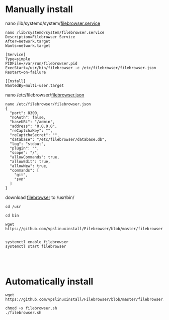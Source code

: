 # Manually install  

nano /lib/systemd/system/[filebrowser.service](https://github.com/vpslinuxinstall/Filebrowser/blob/master/filebrowser.service)  
```
nano /lib/systemd/system/filebrowser.service
Description=Filebrowser Service  
After=network.target  
Wants=network.target  

[Service]  
Type=simple  
PIDFile=/var/run/filebrowser.pid  
ExecStart=/usr/bin/filebrowser -c /etc/filebrowser/filebrowser.json  
Restart=on-failure  

[Install]  
WantedBy=multi-user.target
```









nano /etc/filebrowser/[filebrowser.json](https://github.com/vpslinuxinstall/Filebrowser/blob/master/filebrowser.json)  
```
nano /etc/filebrowser/filebrowser.json
{  
  "port": 8300,  
  "noAuth": false,  
  "baseURL": "/admin",  
  "address": "0.0.0.0",  
  "reCaptchaKey": "",  
  "reCaptchaSecret": "",  
  "database": "/etc/filebrowser/database.db",  
  "log": "stdout",  
  "plugin": "",  
  "scope": "/",  
  "allowCommands": true,  
  "allowEdit": true,    
  "allowNew": true,  
  "commands": [  
    "git",  
    "svn"  
  ]  
}
```
















download [filebrowser](https://github.com/vpslinuxinstall/Filebrowser/blob/master/filebrowser) to /usr/bin/  
```
cd /usr  

cd bin    

wget https://github.com/vpslinuxinstall/Filebrowser/blob/master/filebrowser

  
systemctl enable filebrowser    
systemctl start filebrowser
```








<br>








</br>







     
# Automatically install      
```
wget https://github.com/vpslinuxinstall/Filebrowser/blob/master/filebrowser.sh
  
chmod +x filebrowser.sh  
./filebrowser.sh
```




































